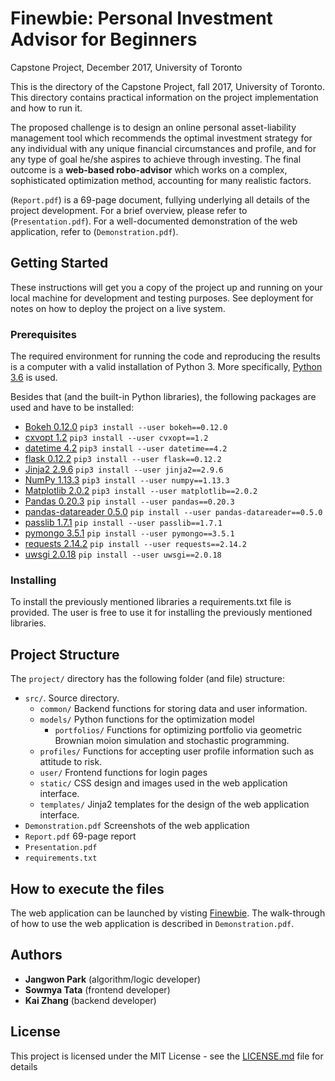 # Finewbie: Personal Investment Advisor for Beginners
Capstone Project, December 2017, University of Toronto

This is the directory of the Capstone Project, fall 2017, University of Toronto. This directory contains practical information on the project implementation and how to run it.

The proposed challenge is to design an online personal asset-liability management tool which recommends the optimal investment strategy for any individual with any unique financial circumstances and profile, and for any type of goal he/she aspires to achieve through investing. The final outcome is a **web-based robo-advisor** which works on a complex, sophisticated optimization method, accounting for many realistic factors.

(`Report.pdf`) is a 69-page document, fullying underlying all details of the project development. For a brief overview, please refer to (`Presentation.pdf`). For a well-documented demonstration of the web application, refer to (`Demonstration.pdf`).

## Getting Started

These instructions will get you a copy of the project up and running on your local machine for development and testing purposes. See deployment for notes on how to deploy the project on a live system.

### Prerequisites

The required environment for running the code and reproducing the results is a computer with a valid installation of Python 3. More specifically, [Python 3.6](https://docs.python.org/3.6/) is used.

Besides that (and the built-in Python libraries), the following packages are used and have to be installed:

* [Bokeh 0.12.0](https://bokeh.pydata.org/en/0.12.10/docs/releases/0.12.0.html) `pip3 install --user bokeh==0.12.0`
* [cxvopt 1.2](https://cvxopt.org/) `pip3 install --user cvxopt==1.2`
* [datetime 4.2](https://pypi.org/project/DateTime/4.2/) `pip3 install --user datetime==4.2`
* [flask 0.12.2](https://pypi.org/project/Flask/0.12.2/) `pip3 install --user flask==0.12.2`
* [Jinja2 2.9.6](https://pypi.org/project/Jinja2/2.9.6/) `pip3 install --user jinja2==2.9.6`
* [NumPy 1.13.3](http://www.numpy.org) `pip3 install --user numpy==1.13.3`
* [Matplotlib 2.0.2](https://matplotlib.org) `pip3 install --user matplotlib==2.0.2`
* [Pandas 0.20.3](https://pandas.pydata.org) `pip install --user pandas==0.20.3`
* [pandas-datareader 0.5.0](https://pandas-datareader.readthedocs.io/en/latest/whatsnew.html#v0-5-0-july-25-2017) `pip install --user pandas-datareader==0.5.0`
* [passlib 1.7.1](https://passlib.readthedocs.io/en/stable/) `pip install --user passlib==1.7.1`
* [pymongo 3.5.1](http://api.mongodb.com/python/3.5.1/) `pip install --user pymongo==3.5.1`
* [requests 2.14.2](https://pypi.org/project/requests/2.14.2/) `pip install --user requests==2.14.2`
* [uwsgi 2.0.18](https://uwsgi-docs.readthedocs.io/en/latest/Changelog-2.0.17.html) `pip install --user uwsgi==2.0.18`

### Installing

To install the previously mentioned libraries a requirements.txt file is provided. The user is free to use it for installing the previously mentioned libraries.  

## Project Structure

The `project/` directory has the following folder (and file) structure:

* `src/`. Source directory.
    * `common/` Backend functions for storing data and user information.
    * `models/` Python functions for the optimization model
        * `portfolios/` Functions for optimizing portfolio via geometric Brownian moion simulation and stochastic programming.
	* `profiles/` Functions for accepting user profile information such as attitude to risk.
	* `user/` Frontend functions for login pages
    * `static/` CSS design and images used in the web application interface.
    * `templates/` Jinja2 templates for the design of the web application interface.
* `Demonstration.pdf` Screenshots of the web application
* `Report.pdf` 69-page report
* `Presentation.pdf`
* `requirements.txt`

## How to execute the files
	
The web application can be launched by visting [Finewbie](http://finewbie.herokuapp.com/). The walk-through of how to use the web application is described in `Demonstration.pdf`. 

## Authors

* **Jangwon Park** (algorithm/logic developer)
* **Sowmya Tata** (frontend developer)
* **Kai Zhang** (backend developer)

## License

This project is licensed under the MIT License - see the [LICENSE.md](LICENSE.md) file for details
